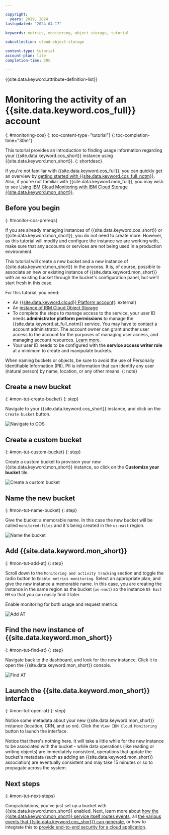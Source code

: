 ```yaml
---

copyright:
  years: 2019, 2024
lastupdated: "2024-04-17"

keywords: metrics, monitoring, object storage, tutorial

subcollection: cloud-object-storage

content-type: tutorial
account-plan: lite
completion-time: 30m

---
```


{{site.data.keyword.attribute-definition-list}}

# Monitoring the activity of an {{site.data.keyword.cos_full}} account
{: #monitoring-cos}
{: toc-content-type="tutorial"}
{: toc-completion-time="30m"}

This tutorial provides an introduction to finding usage information regarding your {{site.data.keyword.cos_short}} instance using {{site.data.keyword.mon_short}}.
{: shortdesc}

If you're not familiar with {{site.data.keyword.cos_full}}, you can quickly get an overview by [getting started with {{site.data.keyword.cos_full_notm}}](/docs/cloud-object-storage?topic=cloud-object-storage-getting-started-cloud-object-storage). Also, if you're not familiar with {{site.data.keyword.mon_full}}, you may wish to see [Using IBM Cloud Monitoring with IBM Cloud Storage {{site.data.keyword.mon_short}}](/docs/cloud-object-storage?topic=cloud-object-storage-mm-cos-integration).

## Before you begin
{: #monitor-cos-prereqs}

If you are already managing instances of {{site.data.keyword.cos_short}} or {{site.data.keyword.mon_short}}, you do not need to create more. However, as this tutorial will modify and configure the instance we are working with, make sure that any accounts or services are not being used in a production environment.

This tutorial will create a new bucket and a new instance of {{site.data.keyword.mon_short}} in the process.  It is, of course, possible to associate an new or existing instance of {{site.data.keyword.mon_short}} with an existing bucket through the bucket's configuration panel, but we'll start fresh in this case.

For this tutorial, you need:

- An [{{site.data.keyword.cloud}} Platform account](https://cloud.ibm.com){: external}
- An [instance of IBM Cloud Object Storage](http://cloud.ibm.com/catalog/services/cloud-object-storage)
- To complete the steps to manage access to the service, your user ID needs **administrator platform permissions** to manage the {{site.data.keyword.at_full_notm}} service. You may have to contact a account administrator. The account owner can grant another user access to the account for the purposes of managing user access, and managing account resources. [Learn more](/docs/account?topic=account-userroles).
- Your user ID needs to be configured with the **service access writer role** at a minimum to create and manipulate buckets.

When naming buckets or objects, be sure to avoid the use of Personally Identifiable Information (PII). PII is information that can identify any user (natural person) by name, location, or any other means.
{: note}

## Create a new bucket
{: #mon-tut-create-bucket}
{: step}

Navigate to your {{site.data.keyword.cos_short}} instance, and click on the `Create bucket` button.

![Navigate to COS](images/mon-tut-1-create-bucket.png)

## Create a custom bucket
{: #mon-tut-custom-bucket}
{: step}

Create a custom bucket to provision your new {{site.data.keyword.mon_short}} instance, so click on the **Customize your bucket** tile.

![Create a custom bucket](images/mon-tut-2-custom-bucket.png)

## Name the new bucket
{: #mon-tut-name-bucket}
{: step}

Give the bucket a memorable name.  In this case the new bucket will be called `monitored-files` and it's being created in the `us-east` region.

![Name the bucket](images/mon-tut-3-name-bucket.png)

## Add {{site.data.keyword.mon_short}}
{: #mon-tut-add-at}
{: step}

Scroll down to the `Monitoring and activity tracking` section and toggle the radio button to `Enable metrics monitoring`.  Select an appropriate plan, and give the new instance a memorable name.  In this case, you are creating the instance in the same region as the bucket (`us-east`) so the instance `US East MM` so that you can easily find it later.

Enable monitoring for both usage and request metrics.

![Add AT](images/mon-tut-4-add.png)

## Find the new instance of {{site.data.keyword.mon_short}}
{: #mon-tut-find-at}
{: step}

Navigate back to the dashboard, and look for the new instance. Click it to open the {{site.data.keyword.mon_short}} console.

![Find AT](images/mon-tut-5-find.png)

## Launch the {{site.data.keyword.mon_short}} interface
{: #mon-tut-open-at}
{: step}

Notice some metadata about your new {{site.data.keyword.mon_short}} instance (location, CRN, and so on).  Click the `View IBM Cloud Monitoring` button to launch the interface.

Notice that there's nothing here.  It will take a little while for the new instance to be associated with the bucket - while data operations (like reading or writing objects) are immediately consistent, operations that update the bucket's metadata (such as adding an {{site.data.keyword.mon_short}} association) are eventually consistent and may take 15 minutes or so to propagate across the system.

## Next steps
{: #mon-tut-next-steps}

Congratulations, you've just set up a bucket with {{site.data.keyword.mon_short}} enabled. Next, learn more about [how the {{site.data.keyword.mon_short}} service itself routes events](/docs/atracker?topic=atracker-about), all [the various events that {{site.data.keyword.cos_short}} can generate](/docs/cloud-object-storage?topic=cloud-object-storage-at-events), or how to integrate this to [provide end-to-end security for a cloud application](/docs/solution-tutorials?topic=solution-tutorials-cloud-e2e-security).

